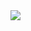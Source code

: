 <img src="https://capsule-render.vercel.app/api?type=soft&height=300&color=gradient&text=OMH%20DEV&textBg=true&desc=OMH_DEV&descSize=24&section=header"/>
